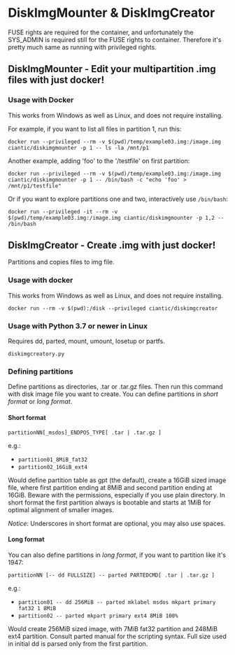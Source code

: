 # DiskImgMounter & DiskImgCreator 

FUSE rights are required for the container, and unfortunately the SYS_ADMIN is
required still for the FUSE rights to container. Therefore it's pretty much same
as running with privileged rights.

## DiskImgMounter - Edit your multipartition .img files with just docker!

### Usage with Docker

This works from Windows as well as Linux, and does not require installing.

For example, if you want to list all files in partition 1, run this:

`docker run --privileged --rm -v $(pwd)/temp/example03.img:/image.img ciantic/diskimgmounter -p 1 -- ls -la /mnt/p1`

Another example, adding 'foo' to the '/testfile' on first partition:

`docker run --privileged --rm -v $(pwd)/temp/example03.img:/image.img ciantic/diskimgmounter -p 1 -- /bin/bash -c "echo 'foo' > /mnt/p1/testfile"`

Or if you want to explore partitions one and two, interactively use `/bin/bash`:

`docker run --privileged -it --rm -v $(pwd)/temp/example03.img:/image.img ciantic/diskimgmounter -p 1,2 -- /bin/bash`

## DiskImgCreator - Create .img with just docker!

Partitions and copies files to img file.

### Usage with docker

This works from Windows as well as Linux, and does not require installing.

`docker run --rm -v $(pwd):/disk --privileged ciantic/diskimgcreator`


### Usage with Python 3.7 or newer in Linux

Requires dd, parted, mount, umount, losetup or partfs.

`diskimgcreatory.py`

### Defining partitions

Define partitions as directories, .tar or .tar.gz files. Then run this command
with disk image file you want to create. You can define partitions in *short
format* or *long format*.

#### Short format

`partitionNN[_msdos]_ENDPOS_TYPE[ .tar | .tar.gz ]`

e.g.: 
* `partition01_8MiB_fat32`
* `partition02_16GiB_ext4`

Would define partition table as gpt (the default), create a 16GiB sized image
file, where first partition ending at 8MiB and second partition ending at 16GiB.
Beware with the permissions, especially if you use plain directory. In short
format the first partition always is bootable and starts at 1MiB for optimal
alignment of smaller images.

*Notice*: Underscores in short format are optional, you may also use spaces.

#### Long format

You can also define partitions in *long format*, if you want to partition like
it's 1947:

`partitionNN [-- dd FULLSIZE] -- parted PARTEDCMD[ .tar | .tar.gz ]`

e.g.:
* `partition01 -- dd 256MiB -- parted mklabel msdos mkpart primary fat32 1 8MiB`
* `partition02 -- parted mkpart primary ext4 8MiB 100%`

Would create 256MiB sized image, with 7MiB fat32 partition and 248MiB ext4
partition. Consult parted manual for the scripting syntax. Full size used in
initial dd is parsed only from the first partition.
